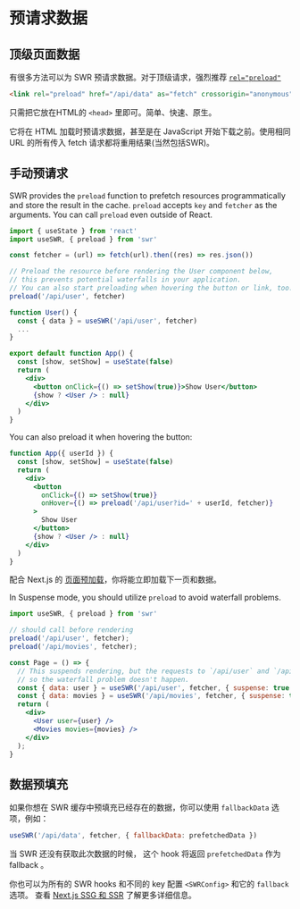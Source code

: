 # 预请求数据

## 顶级页面数据

有很多方法可以为 SWR 预请求数据。对于顶级请求，强烈推荐 [`rel="preload"`](https://developer.mozilla.org/en-US/docs/Web/HTML/Preloading_content)

```html
<link rel="preload" href="/api/data" as="fetch" crossorigin="anonymous">
```

只需把它放在HTML的 `<head>` 里即可。简单、快速、原生。

它将在 HTML 加载时预请求数据，甚至是在 JavaScript 开始下载之前。使用相同 URL 的所有传入 fetch 请求都将重用结果(当然包括SWR)。

## 手动预请求

SWR provides the `preload` function to prefetch resources programmatically and store the result in the cache. `preload` accepts `key` and `fetcher` as the arguments. You can call `preload` even outside of React.

```jsx
import { useState } from 'react'
import useSWR, { preload } from 'swr'

const fetcher = (url) => fetch(url).then((res) => res.json())

// Preload the resource before rendering the User component below,
// this prevents potential waterfalls in your application.
// You can also start preloading when hovering the button or link, too.
preload('/api/user', fetcher)

function User() {
  const { data } = useSWR('/api/user', fetcher)
  ...
}

export default function App() {
  const [show, setShow] = useState(false)
  return (
    <div>
      <button onClick={() => setShow(true)}>Show User</button>
      {show ? <User /> : null}
    </div>
  )
}
```

You can also preload it when hovering the button:

```jsx
function App({ userId }) {
  const [show, setShow] = useState(false)
  return (
    <div>
      <button
        onClick={() => setShow(true)}
        onHover={() => preload('/api/user?id=' + userId, fetcher)}
      >
        Show User
      </button>
      {show ? <User /> : null}
    </div>
  )
}
```

配合 Next.js 的 [页面预加载](https://nextjs.org/docs/api-reference/next/router#routerprefetch)，你将能立即加载下一页和数据。

In Suspense mode, you should utilize `preload` to avoid waterfall problems.

```jsx
import useSWR, { preload } from 'swr'

// should call before rendering
preload('/api/user', fetcher);
preload('/api/movies', fetcher);

const Page = () => {
  // This suspends rendering, but the requests to `/api/user` and `/api/movies` have started by `preload`,
  // so the waterfall problem doesn't happen.
  const { data: user } = useSWR('/api/user', fetcher, { suspense: true });
  const { data: movies } = useSWR('/api/movies', fetcher, { suspense: true });
  return (
    <div>
      <User user={user} />
      <Movies movies={movies} />
    </div>
  );
}
```

## 数据预填充

如果你想在 SWR 缓存中预填充已经存在的数据，你可以使用 `fallbackData` 选项，例如：

```jsx
useSWR('/api/data', fetcher, { fallbackData: prefetchedData })
```

当 SWR 还没有获取此次数据的时候， 这个 hook 将返回 `prefetchedData` 作为 fallback 。 

你也可以为所有的 SWR hooks 和不同的 key 配置 `<SWRConfig>` 和它的 `fallback` 选项。 查看 [Next.js SSG 和 SSR](/docs/with-nextjs) 了解更多详细信息。

